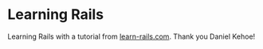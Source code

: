 # Learning Rails

Learning Rails with a tutorial from [learn-rails.com](http://learn-rails.com/). 
Thank you Daniel Kehoe!